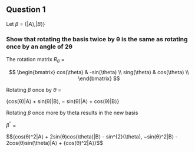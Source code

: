 ## Question 1

Let $\beta$ = $\{|A\rangle, |B\rangle\}$


### Show that rotating the basis twice by θ is the same as rotating once by an angle of 2θ

The rotation matrix $R_{\theta}$ = 

$$ \begin{bmatrix}
cos(\theta) & -sin(\theta) \\
sing(\theta) & cos(\theta) \\
\end{bmatrix} $$

Rotating $\beta$ once by $\theta$ = 

{cos(θ)|A⟩ + sin(θ)|B⟩, − sin(θ)|A⟩ + cos(θ)|B⟩}

Rotating $\beta$ once more by theta results in the new basis

$\beta^{\prime\prime}$ = 

$${cos(θ)^2|A⟩ + 2sin(θ)cos(\theta)|B⟩ - sin^{2}(\theta), −sin(θ)^2|B⟩ - 2cos(θ)sin(\theta)|A⟩ + {cos(θ)^2|A⟩}$$


